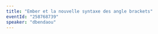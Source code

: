 ```yaml
---
title: "Ember et la nouvelle syntaxe des angle brackets"
eventId: "258768739"
speaker: "dbendaou"
---
```

